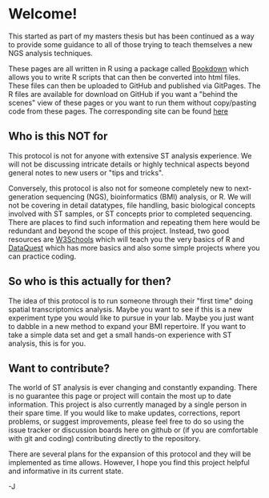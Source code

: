 # Welcome!
This started as part of my masters thesis but has been continued as a way to provide some guidance to all of those trying to teach themselves a new NGS analysis techniques.

These pages are all written in R using a package called [Bookdown](https://bookdown.org/) which allows you to write R scripts that can then be converted into html files. These files can then be uploaded to GitHub and published via GitPages. The R files are available for download on GitHub if you want a "behind the scenes" view of these pages or you want to run them without copy/pasting code from these pages. The corresponding site can be found [here](https://j-gillespie-dna.github.io)

## Who is this NOT for
This protocol is not for anyone with extensive ST analysis experience. We will not be discussing intricate details or highly technical aspects beyond general notes to new users or "tips and tricks".

Conversely, this protocol is also not for someone completely new to next-generation sequencing (NGS), bioinformatics (BMI) analysis, or R. We will not be covering in detail datatypes, file handling, basic biological concepts involved with ST samples, or ST concepts prior to completed sequencing. There are places to find such information and repeating them here would be redundant and beyond the scope of this project. Instead, two good resources are [W3Schools](https://www.w3schools.com/r/default.asp) which will teach you the very basics of R and [DataQuest](https://www.dataquest.io/blog/learn-r-for-data-science/) which has more basics and also some simple projects where you can practice coding.

## So who is this actually for then?
The idea of this protocol is to run someone through their "first time" doing spatial transcriptomics analysis. Maybe you want to see if this is a new experiment type you would like to pursue in your lab. Maybe you just want to dabble in a new method to expand your BMI repertoire. If you want to take a simple data set and get a small hands-on experience with ST analysis, this is for you.

## Want to contribute?
The world of ST analysis is ever changing and constantly expanding. There is no guarantee this page or project will contain the most up to date information. This project is also currently managed by a single person in their spare time. If you would like to make updates, corrections, report problems, or suggest improvements, please feel free to do so using the issue tracker or discussion boards here on github or (if you are comfortable with git and coding) contributing directly to the repository.

There are several plans for the expansion of this protocol and they will be implemented as time allows. However, I hope you find this project helpful and informative in its current state.


-J
